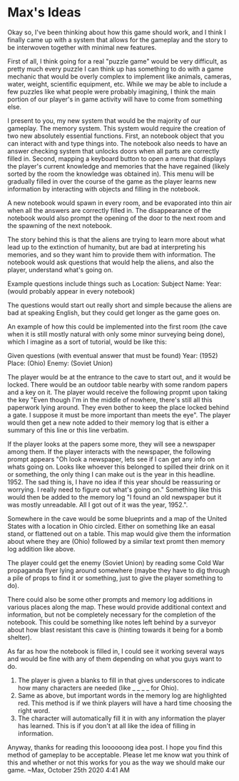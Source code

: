 # Max's Ideas
Okay so, I've been thinking about how this game should work, and I think I finally came up with a system that allows for the gameplay and the story to be interwoven together with minimal new features.

First of all, I think going for a real "puzzle game" would be very difficult, as pretty much every puzzle I can think up has something to do with a game mechanic that would be overly complex to implement like animals, cameras, water, weight, scientific equipment, etc. While we may be able to include a few puzzles like what people were probably imagining, I think the main portion of our player's in game activity will have to come from something else.

I present to you, my new system that would be the majority of our gameplay. The memory system. This system would require the creation of two new absolutely essential functions.
First, an notebook object that you can interact with and type things into. The notebook also needs to have an answer checking system that unlocks doors when all parts are correctly filled in. Second, mapping a keyboard button to open a menu that displays the player's current knowledge and memories that the have regained (likely sorted by the room the knowledge was obtained in). This menu will be gradually filled in over the course of the game as the player learns new information by interacting with objects and filling in the notebook.

A new notebook would spawn in every room, and be evaporated into thin air when all the answers are correctly filled in. The disappearance of the notebook would also prompt the opening of the door to the next room and the spawning of the next notebook.

The story behind this is that the aliens are trying to learn more about what lead up to the extinction of humanity, but are bad at interpreting his memories, and so they want him to provide them with information. The notebook would ask questions that would help the aliens, and also the player, understand what's going on.

Example questions include things such as
Location:
Subject Name:
Year: (would probably appear in every notebook)

The questions would start out really short and simple because the aliens are bad at speaking English, but they could get longer as the game goes on.

An example of how this could be implemented into the first room (the cave when it is still mostly natural with only some minor surveying being done), which I imagine as a sort of tutorial, would be like this:

Given questions (with eventual answer that must be found)
Year: (1952)
Place: (Ohio)
Enemy: (Soviet Union)

The player would be at the entrance to the cave to start out, and it would be locked. There would be an outdoor table nearby with some random papers and a key on it. The player would receive the following propmt upon taking the key "Even though I'm in the middle of nowhere, there's still all this paperwork lying around. They even bother to keep the place locked behind a gate. I suppose it must be more important than meets the eye". The player would then get a new note added to their memory log that is either a summary of this line or this line verbatim.

If the player looks at the papers some more, they will see a newspaper among them. If the player interacts with the newspaper, the following prompt appears "Oh look a newspaper, lets see if I can get any info on whats going on. Looks like whoever this belonged to spilled their drink on it or something, the only thing I can make out is the year in this headline. 1952. The sad thing is, I have no idea if this year should be reassuring or worrying. I really need to figure out what's going on." Something like this would then be added to the memory log "I found an old newspaper but it was mostly unreadable. All I got out of it was the year, 1952.".

Somewhere in the cave would be some blueprints and a map of the United States with a location in Ohio circled. Either on something like an easal stand, or flattened out on a table. This map would give them the information about where they are (Ohio) followed by a similar text promt then memory log addition like above.

The player could get the enemy (Soviet Union) by reading some Cold War propaganda flyer lying around somewhere (maybe they have to dig through a pile of props to find it or something, just to give the player something to do).

There could also be some other prompts and memory log additions in various places along the map. These would provide additional context and information, but not be completely necessary for the completion of the notebook. This could be something like notes left behind by a surveyor about how blast resistant this cave is (hinting towards it being for a bomb shelter).

As far as how the notebook is filled in, I could see it working several ways and would be fine with any of them depending on what you guys want to do.
1. The player is given a blanks to fill in that gives underscores to indicate how many characters are needed (like _ _ _ _ for Ohio). 
2. Same as above, but important words in the memory log are highlighted red. This method is if we think players will have a hard time choosing the right word.
3. The character will automatically fill it in with any information the player has learned. This is if you don't at all like the idea of filling in information.

Anyway, thanks for reading this loooooong idea post. I hope you find this method of gameplay to be acceptable. Please let me know wat you think of this and whether or not this works for you as the way we should make our game.
~Max, October 25th 2020 4:41 AM
